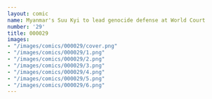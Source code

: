 ```yaml
---
layout: comic
name: Myanmar's Suu Kyi to lead genocide defense at World Court
number: '29'
title: 000029
images:
- "/images/comics/000029/cover.png"
- "/images/comics/000029/1.png"
- "/images/comics/000029/2.png"
- "/images/comics/000029/3.png"
- "/images/comics/000029/4.png"
- "/images/comics/000029/5.png"
- "/images/comics/000029/6.png"
---
```


